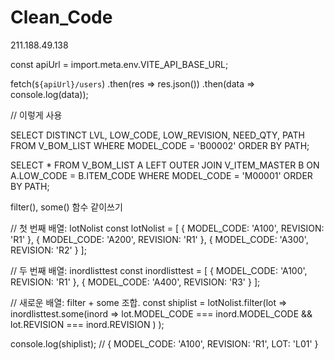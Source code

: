 # Clean_Code

211.188.49.138

const apiUrl = import.meta.env.VITE_API_BASE_URL;

fetch(`${apiUrl}/users`)
.then(res => res.json())
.then(data => console.log(data));

// 이렇게 사용

SELECT DISTINCT LVL, LOW_CODE, LOW_REVISION, NEED_QTY, PATH
FROM V_BOM_LIST
WHERE MODEL_CODE = 'B00002'
ORDER BY PATH;

SELECT \* FROM V_BOM_LIST A
LEFT OUTER JOIN V_ITEM_MASTER B
ON A.LOW_CODE = B.ITEM_CODE
WHERE MODEL_CODE = 'M00001'
ORDER BY PATH;

filter(), some() 함수 같이쓰기

// 첫 번째 배열: lotNolist
const lotNolist = [
{ MODEL_CODE: 'A100', REVISION: 'R1' },
{ MODEL_CODE: 'A200', REVISION: 'R1' },
{ MODEL_CODE: 'A300', REVISION: 'R2' }
];

// 두 번째 배열: inordlisttest
const inordlisttest = [
{ MODEL_CODE: 'A100', REVISION: 'R1' },
{ MODEL_CODE: 'A400', REVISION: 'R3' }
];

// 새로운 배열: filter + some 조합.
const shiplist = lotNolist.filter(lot =>
inordlisttest.some(inord =>
lot.MODEL_CODE === inord.MODEL_CODE && lot.REVISION === inord.REVISION
)
);

console.log(shiplist); // { MODEL_CODE: 'A100', REVISION: 'R1', LOT: 'L01' }
